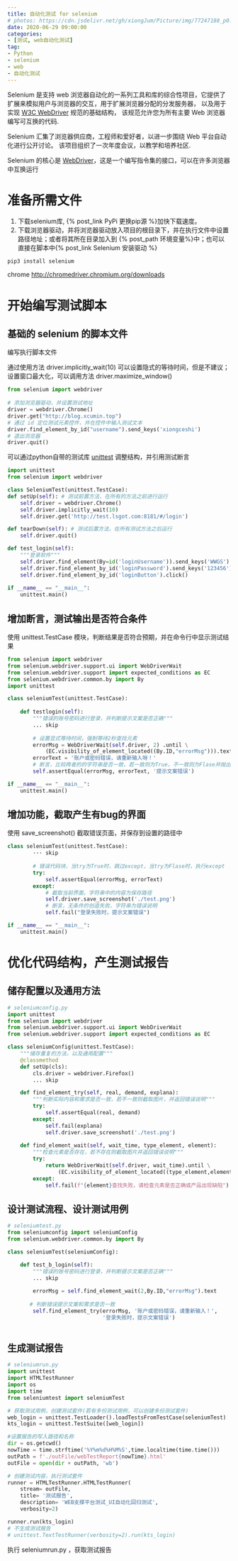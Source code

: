 ```yaml
---
title: 自动化测试 for selenium
# photos: https://cdn.jsdelivr.net/gh/xiongJum/Picture/img/77247188_p0.jpg
date: 2020-06-29 09:00:00
categories: 
- [测试, web自动化测试]
tag: 
- Python
- selenium
- web
- 自动化测试
---
```



Selenium 是支持 web 浏览器自动化的一系列工具和库的综合性项目，它提供了扩展来模拟用户与浏览器的交互，用于扩展浏览器分配的分发服务器， 以及用于实现 [W3C WebDriver](https://www.w3.org/TR/webdriver/) 规范的基础结构， 该规范允许您为所有主要 Web 浏览器编写可互换的代码.

Selenium 汇集了浏览器供应商，工程师和爱好者，以进一步围绕 Web 平台自动化进行公开讨论。 该项目组织了一次年度会议，以教学和培养社区.

Selenium 的核心是 [WebDriver](https://www.selenium.dev/zh-cn/documentation/webdriver/)，这是一个编写指令集的接口，可以在许多浏览器中互换运行

<!--more-->

# 准备所需文件

1. 下载selenium库, {% post_link PyPi 更换pip源 %}加快下载速度。
2. 下载浏览器驱动，并将浏览器驱动放入项目的根目录下，并在执行文件中设置路径地址；或者将其所在目录加入到 {% post_path 环境变量%}中；也可以直接在脚本中{% post_link Selenium 安装驱动 %}

```shell
pip3 install selenium
```

chrome http://chromedriver.chromium.org/downloads


# 开始编写测试脚本

## 基础的 selenium 的脚本文件

编写执行脚本文件

通过使用方法 driver.implicitly_wait(10) 可以设置隐式的等待时间，但是不建议；设置窗口最大化，可以调用方法 driver.maximize_window() 

```python
from selenium import webdriver
	
# 添加浏览器驱动，并设置测试地址
driver = webdriver.Chrome()
driver.get("http://blog.xcumin.top")
# 通过 id 定位测试元素控件，并在控件中输入测试文本
driver.find_element_by_id("username").send_keys('xiongceshi')
# 退出浏览器
driver.quit()

```

可以通过python自带的测试库 [unittest](https://docs.python.org/zh-cn/3/library/unittest.html) 调整结构，并引用测试断言

```python
import unittest
from selenium import webdriver

class SeleniumTest(unittest.TestCase):
def setUp(self): # 测试前置方法，在所有的方法之前进行运行
	self.driver = webdriver.Chrome()
	self.driver.implicitly_wait(10)
	self.driver.get('http://test.lsgot.com:8181/#/login')

def tearDown(self): # 测试后置方法，在所有测试方法之后运行
	self.driver.quit()

def test_login(self):
	"""登录软件"""
	self.driver.find_element(By=id('loginUsername')).send_keys('WWGS')
	self.driver.find_element_by_id('loginPassword').send_keys('123456')
	self.driver.find_element_by_id('loginButton').click()
	
if __name__ == "__main__":
    unittest.main()
```

## 增加断言，测试输出是否符合条件

使用 unittest.TestCase 模块，判断结果是否符合预期，并在命令行中显示测试结果

```python
from selenium import webdriver
from selenium.webdriver.support.ui import WebDriverWait
from selenium.webdriver.support import expected_conditions as EC
from selenium.webdriver.common.by import By
import unittest

class seleniumTest(unittest.TestCase):
		
    def testlogin(self):
        """错误的账号密码进行登录，并判断提示文案是否正确"""       
		... skip
        
        # 设置显式等待时间，强制等待2秒查找元素
        errorMsg = WebDriverWait(self.driver, 2) .until \
        	(EC.visibility_of_element_located((By.ID,"errorMsg"))).text
        errorText = '账户或密码错误，请重新输入呀！'
        # 断言，比较两者的的字符串是否一致，若一致则为True，不一致则为Flase并抛出错误
        self.assertEqual(errorMsg, errorText, '提示文案错误')

if __name__ == "__main__":
    unittest.main()
```

## 增加功能，截取产生有bug的界面

使用 save_screenshot() 截取错误页面，并保存到设置的路径中

```python
class seleniumTest(unittest.TestCase):
		··· skip  
        
        # 错误代码块，当try为True时，跳过except，当try为Flase时，执行except
        try:
            self.assertEqual(errorMsg, errorText)
        except:
            # 截取当前界面，字符串中的内容为保存路径
            self.driver.save_screenshot('./test.png')
            # 断言，无条件的创造失败，字符串为错误说明
            self.fail("登录失败时，提示文案错误")

if __name__ == "__main__":
    unittest.main()
```

# 优化代码结构，产生测试报告

## 储存配置以及通用方法

```python
# seleniumconfig.py
import unittest
from selenium import webdriver
from selenium.webdriver.support.ui import WebDriverWait
from selenium.webdriver.support import expected_conditions as EC

class seleniumConfig(unittest.TestCase):
	"""储存重复的方法，以及通用配置"""
    @classmethod
    def setUp(cls):
        cls.driver = webdriver.Firefox()	
		... skip

    def find_element_try(self, real, demand, explana):
        """判断实际内容和需求是否一致，若不一致则截取图片，并返回错误说明"""
		try:
            self.assertEqual(real, demand)
		except:
            self.fail(explana)
            self.driver.save_screenshot('./test.png')   
    
	def find_element_wait(self, wait_time, type_element, element):
        """检查元素是否存在，若不存在则截取图片并返回错误说明"""
        try:
            return WebDriverWait(self.driver, wait_time).until \
                (EC.visibility_of_element_located((type_element,element)))
        except:
            self.fail(f"{element}查找失败，请检查元素是否正确或产品出现缺陷") #格式化字符串
```

## 设计测试流程、设计测试用例

```python
# seleniumtest.py
from seleniumconfig import seleniumConfig
from selenium.webdriver.common.by import By

class seleniumTest(seleniumConfig):

    def test_b_login(self):
        """错误的账号密码进行登录，并判断提示文案是否正确"""
		... skip
		
        errorMsg = self.find_element_wait(2,By.ID,"errorMsg").text
     
       # 判断错误提示文案和需求是否一致
        self.find_element_try(errorMsg, '账户或密码错误，请重新输入！', 
							  '登录失败时，提示文案错误')
		
```

## 生成测试报告

```python
# seleniumrun.py
import unittest
import HTMLTestRunner
import os
import time
from seleniumtest import seleniumTest

# 获取测试用例，创建测试套件(若有多份测试用例，可以创建多份测试套件)
web_login = unittest.TestLoader().loadTestsFromTestCase(seleniumTest)
kts_login = unittest.TestSuite([web_login])

#设置报告的写入路径和名称
dir = os.getcwd()
nowTime = time.strftime('%Y%m%d%H%M%S',time.localtime(time.time()))
outPath = f'./outFile/webTestReport{nowTime}.html'
outFile = open(dir + outPath, 'wb')

# 创建测试内容，执行测试套件
runner = HTMLTestRunner.HTMLTestRunner(
    stream= outFile,
    title= '测试报告',
    description= 'WEB支撑平台测试_UI自动化回归测试',
    verbosity=2)

runner.run(kts_login)
# 不生成测试报告
# unittest.TextTestRunner(verbosity=2).run(kts_login)
```

执行 seleniumrun.py ，获取测试报告
